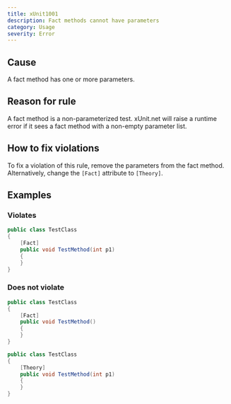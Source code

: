 ```yaml
---
title: xUnit1001
description: Fact methods cannot have parameters
category: Usage
severity: Error
---
```


## Cause

A fact method has one or more parameters.

## Reason for rule

A fact method is a non-parameterized test. xUnit.net will raise a runtime error if it sees a fact method with a non-empty parameter list.

## How to fix violations

To fix a violation of this rule, remove the parameters from the fact method. Alternatively, change the `[Fact]` attribute to `[Theory]`.

## Examples

### Violates

```csharp
public class TestClass
{
    [Fact]
    public void TestMethod(int p1)
    {
    }
}
```

### Does not violate

```csharp
public class TestClass
{
    [Fact]
    public void TestMethod()
    {
    }
}
```

```csharp
public class TestClass
{
    [Theory]
    public void TestMethod(int p1)
    {
    }
}
```
